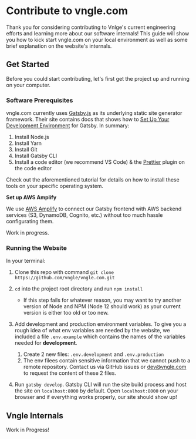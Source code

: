 # Contribute to vngle.com

Thank you for considering contributing to Vnlge's current engineering efforts and learning more about our software internals! This guide will show you how to kick start vngle.com on your local environment as well as some brief explanation on the website's internals.

## Get Started

Before you could start contributing, let's first get the project up and running on your computer.

### Software Prerequisites

vngle.com currently uses [Gatsby.js](https://www.gatsbyjs.com/) as its underlying static site generator framework. Their site contains docs that shows how to [Set Up Your Development Environment](https://www.gatsbyjs.com/docs/tutorial/part-zero) for Gatsby. In summary:

1. Install Node.js
2. Install Yarn
3. Install Git
4. Install Gatsby CLI
5. Install a code editor (we recommend VS Code) & the [Prettier](https://prettier.io/) plugin on the code editor

Check out the aforementioned tutorial for details on how to install these tools on your specific operating system.

**Set up AWS Amplify**

We use [AWS Amplify](https://aws.amazon.com/amplify/) to connect our Gatsby frontend with AWS backend services (S3, DynamoDB, Cognito, etc.) without too much hassle configurating them.

Work in progress.

### Running the Website

In your terminal:

1. Clone this repo with command `git clone https://github.com/vngle/vngle.com.git`
2. `cd` into the project root directory and run `npm install`

   - If this step fails for whatever reason, you may want to try another version of Node and NPM (Node 12 should work) as your current version is either too old or too new.

3. Add development and production environment variables. To give you a rough idea of what env variables are needed by the website, we included a file `.env.example` which contains the names of the variables needed for **development**.

   1. Create 2 new files: `.env.development` and `.env.production`
   2. The env filees contain sensitive information that we cannot push to a remote repository. Contact us via GitHub issues or dev@vngle.com to request the content of these 2 files.

4. Run `gatsby develop`. Gatsby CLI will run the site build process and host the site on `localhost:8000` by default. Open `localhost:8000` on your browser and if everything works properly, our site should show up!

## Vngle Internals

Work in Progress!
